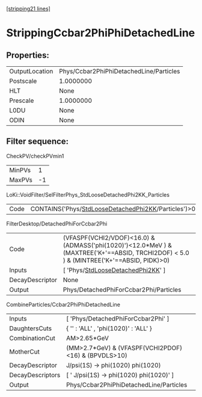 [[stripping21 lines]](./stripping21-index)

# StrippingCcbar2PhiPhiDetachedLine

## Properties:

|                |                                         |
|----------------|-----------------------------------------|
| OutputLocation | Phys/Ccbar2PhiPhiDetachedLine/Particles |
| Postscale      | 1.0000000                               |
| HLT            | None                                    |
| Prescale       | 1.0000000                               |
| L0DU           | None                                    |
| ODIN           | None                                    |

## Filter sequence:

CheckPV/checkPVmin1

|        |     |
|--------|-----|
| MinPVs | 1   |
| MaxPVs | -1  |

LoKi::VoidFilter/SelFilterPhys_StdLooseDetachedPhi2KK_Particles

|      |                                                                                                              |
|------|--------------------------------------------------------------------------------------------------------------|
| Code | CONTAINS('Phys/[StdLooseDetachedPhi2KK](./stripping21-commonparticles-stdloosedetachedphi2kk)/Particles')\>0 |

FilterDesktop/DetachedPhiForCcbar2Phi

|                 |                                                                                                                                              |
|-----------------|----------------------------------------------------------------------------------------------------------------------------------------------|
| Code            | (VFASPF(VCHI2/VDOF)\<16.0) & (ADMASS('phi(1020)')\<12.0\*MeV ) & (MAXTREE('K+'==ABSID, TRCHI2DOF) \< 5.0 ) & (MINTREE('K+'==ABSID, PIDK)\>0) |
| Inputs          | [ 'Phys/[StdLooseDetachedPhi2KK](./stripping21-commonparticles-stdloosedetachedphi2kk)' ]                                                  |
| DecayDescriptor | None                                                                                                                                         |
| Output          | Phys/DetachedPhiForCcbar2Phi/Particles                                                                                                       |

CombineParticles/Ccbar2PhiPhiDetachedLine

|                  |                                                         |
|------------------|---------------------------------------------------------|
| Inputs           | [ 'Phys/DetachedPhiForCcbar2Phi' ]                    |
| DaughtersCuts    | { '' : 'ALL' , 'phi(1020)' : 'ALL' }                    |
| CombinationCut   | AM\>2.65\*GeV                                           |
| MotherCut        | (MM\>2.7\*GeV) & (VFASPF(VCHI2PDOF)\<16) & (BPVDLS\>10) |
| DecayDescriptor  | J/psi(1S) -\> phi(1020) phi(1020)                       |
| DecayDescriptors | [ ' J/psi(1S) -\> phi(1020) phi(1020)' ]              |
| Output           | Phys/Ccbar2PhiPhiDetachedLine/Particles                 |

